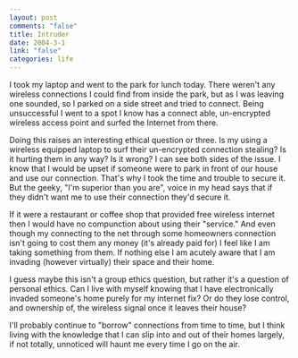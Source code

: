 ```yaml
--- 
layout: post
comments: "false"
title: Intruder
date: 2004-3-1
link: "false"
categories: life
---
```

I took my laptop and went to the park for lunch today. There weren't any wireless connections I could find from inside the park, but as I was leaving one sounded, so I parked on a side street and tried to connect. Being unsuccessful I went to a spot I know has a connect able, un-encrypted wireless access point and surfed the Internet from there.

Doing this raises an interesting ethical question or three. Is my using a wireless equipped laptop to surf their un-encrypted connection stealing? Is it hurting them in any way? Is it wrong? I can see both sides of the issue. I know that I would be upset if someone were to park in front of our house and use our connection. That's why I took the time and trouble to secure it. But the geeky, "I'm superior than you are", voice in my head says that if they didn't want me to use their connection they'd secure it.

If it were a restaurant or coffee shop that provided free wireless internet then I would have no compunction about using their "service." And even though my connecting to the net through some homeowners connection isn't going to cost them any money (it's already paid for) I feel like I am taking something from them. If nothing else I am acutely aware that I am invading (however virtually) their space and their home.

I guess maybe this isn't a group ethics question, but rather it's a question of personal ethics. Can I live with myself knowing that I have electronically invaded someone's home purely for my internet fix? Or do they lose control, and ownership of, the wireless signal once it leaves their house?

I'll probably continue to "borrow" connections from time to time, but I think living with the knowledge that I can slip into and out of their homes largely, if not totally, unnoticed will haunt me every time I go on the air.
